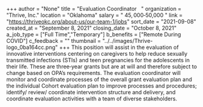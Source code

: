 +++
author = "None"
title = "Evaluation Coordinator   "
organization = "Thrive, Inc."
location = "Oklahoma"
salary = " $45,000‐$50,000 "
link = "https://thriveokc.org/about-us/our-team-1/jobs"
sort_date = "2021-09-08"
created_at = "September 8, 2021"
closing_date = "October 8, 2021"
a_job_type = ["Full Time","Temporary"]
b_benefits = ["Remote During COVID"]
c_feedback = ""
thumbnail = "../../images/Thrive-logo_0ba164cc.png"
+++
This position will assist in the evaluation of innovative interventions centering on caregivers to help reduce sexually transmitted infections (STIs) and teen pregnancies for the adolescents in their life. These are three‐year grants but are at
will and therefore subject to change based on OPA’s requirements. The evaluation coordinator will monitor and coordinate processes of the overall grant evaluation plan and the individual Cohort evaluation plan to improve processes and procedures; identify/ review/ coordinate intervention structure and delivery, and coordinate evaluation activities with a team of diverse stakeholders.  